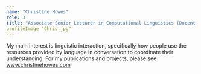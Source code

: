```yaml
---
name: "Christine Howes"
role: 3 
title: "Associate Senior Lecturer in Computational Linguistics (Docent in Computational Linguistics)"
profileImage "Chris.jpg"
---
```


My main interest is linguistic interaction, specifically how people use the resources provided by language in conversation to coordinate their understanding.  For my publications and projects, please see www.christinehowes.com
